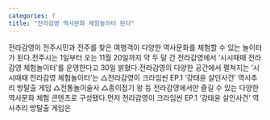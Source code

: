 ```yaml
---
categories: f
title: "전라감영 역사문화 체험놀이터 된다"
---
```

전라감영이 전주시민과 전주를 찾은 여행객이 다양한 역사문화를 체험할 수 있는 놀이터가 된다.전주시는 1일부터 오는 11월 20일까지 약 두 달 간 전라감영에서 ‘시시때때 전라감영 체험놀이터’를 운영한다고 30일 밝혔다.전라감영의 다양한 공간에서 펼쳐지는 ‘시시때때 전라감영 체험놀이터’는 △전라감영이 크라임씬 EP.1 ‘강태윤 살인사건’ 역사추리 방탈출 게임 △전통놀이술사 △종이접기 왕 등 전라감영에서만 즐길 수 있는 다양한 역사문화 체험 콘텐츠로 구성됐다.먼저 전라감영이 크라임씬 EP.1 ‘강태윤 살인사건’ 역사추리 방탈출 게임은